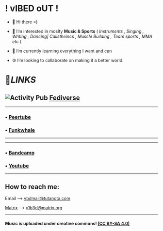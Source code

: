 # ! vIBED oUT ! 
- 👋 Hi there =)
- 👀 I’m interested in moslty **Music & Sports** ( *Instruments , Singing , Writing , Dancing| Calistheincs , Muscle Building , Team sports , MMA etc.*)

- 🌱 I’m currently learning everything I want and can

- ☮️ I’m looking to collaborate on making it a better world.





# 🔗*LINKS* 
## ![Activity Pub](https://codeberg.org/lostinlight/distributopia/raw/branch/main/all-logos-in-one-basket/public/basket/activitypub.svg "Activity Pub") [Fediverse](https://fediverse.party/)

 

-------
### • [Peertube](https://tube.tchncs.de/a/vbd/video-channels)

### • [Funkwhale](https://open.audio/channels/vibed_out/)

------
------

### • [Bandcamp](https://vbdo.bandcamp.com/) 


### • [Youtube](https://www.youtube.com/c/vIBEDoUT-Channel/videos)




-------



##  How to reach me: 

Email --> vbdmail@tutanota.com

[Matrix](https://matrix.org/) --> v1b3d@matrix.org 

-----

#### Music is uploaded under creative commons! [(CC BY-SA 4.0)](https://creativecommons.org/licenses/by-sa/4.0/) 
